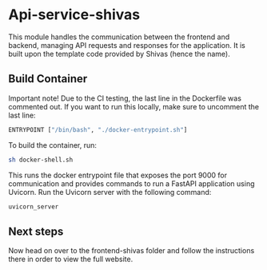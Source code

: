 # Api-service-shivas

This module handles the communication between the frontend and backend, managing API requests and responses for the application. It is built upon the template code provided by Shivas (hence the name).

## Build Container

Important note! Due to the CI testing, the last line in the Dockerfile was commented out. If you want to run this locally, make sure to uncomment the last line:

```bash
ENTRYPOINT ["/bin/bash", "./docker-entrypoint.sh"]
```

To build the container, run:

```bash
sh docker-shell.sh
```

This runs the docker entrypoint file that exposes the port 9000 for communication and provides commands to run a FastAPI application using Uvicorn. Run the Uvicorn server with the following command:

```bash
uvicorn_server
```

## Next steps

Now head on over to the frontend-shivas folder and follow the instructions there in order to view the full website.
